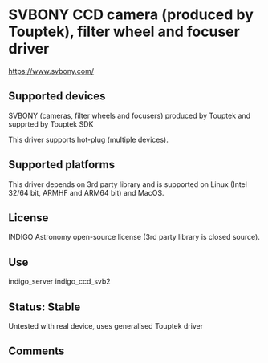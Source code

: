 # SVBONY CCD camera (produced by Touptek), filter wheel and focuser driver

https://www.svbony.com/

## Supported devices

SVBONY (cameras, filter wheels and focusers) produced by Touptek and supprted by Touptek SDK

This driver supports hot-plug (multiple devices).

## Supported platforms

This driver depends on 3rd party library and is supported on Linux (Intel 32/64 bit, ARMHF and ARM64 bit) and MacOS.

## License

INDIGO Astronomy open-source license (3rd party library is closed source).

## Use

indigo_server indigo_ccd_svb2

## Status: Stable

Untested with real device, uses generalised Touptek driver

## Comments